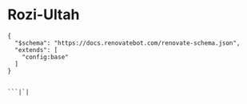 # Rozi-Ultah

````
{
  "$schema": "https://docs.renovatebot.com/renovate-schema.json",
  "extends": [
    "config:base"
  ]
}


```|`|
